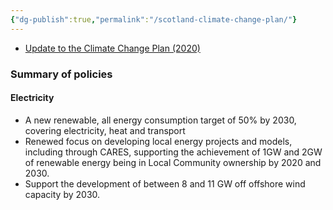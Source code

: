 ```yaml
---
{"dg-publish":true,"permalink":"/scotland-climate-change-plan/"}
---
```



- [Update to the Climate Change Plan (2020)](https://www.gov.scot/publications/securing-green-recovery-path-net-zero-update-climate-change-plan-20182032/documents/)

### Summary of policies
#### Electricity
- A new renewable, all energy consumption target of 50% by 2030, covering electricity, heat and transport
- Renewed focus on developing local energy projects and models, including through CARES, supporting the achievement of 1GW and 2GW of renewable energy being in Local Community ownership by 2020 and 2030.
- Support the development of between 8 and 11 GW off offshore wind capacity by 2030.